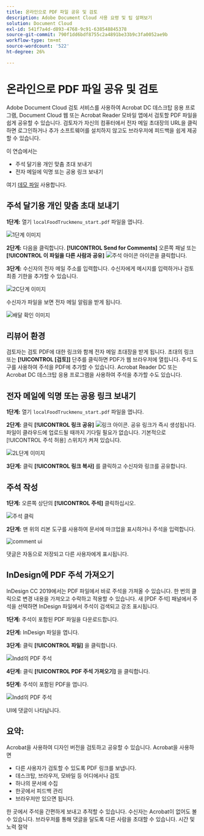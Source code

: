 ```yaml
---
title: 온라인으로 PDF 파일 공유 및 검토
description: Adobe Document Cloud 사용 요령 및 팁 살펴보기
solution: Document Cloud
exl-id: 541f7a4d-d893-4768-9c91-638548845378
source-git-commit: 790f1dd6bdf8755c2a4891be33b9c3fa0052ae9b
workflow-type: tm+mt
source-wordcount: '522'
ht-degree: 26%

---
```


# 온라인으로 PDF 파일 공유 및 검토

Adobe Document Cloud 검토 서비스를 사용하여 Acrobat DC 데스크탑 응용 프로그램, Document Cloud 웹 또는 Acrobat Reader 모바일 앱에서 검토할 PDF 파일을 쉽게 공유할 수 있습니다. 검토자가 자신의 컴퓨터에서 전자 메일 초대장의 URL을 클릭하면 로그인하거나 추가 소프트웨어를 설치하지 않고도 브라우저에 피드백을 쉽게 제공할 수 있습니다.

이 연습에서는

* 주석 달기용 개인 맞춤 초대 보내기
* 전자 메일에 익명 또는 공용 링크 보내기

여기 [데모 파일](assets/01_Review.zip) 사용합니다.

## 주석 달기용 개인 맞춤 초대 보내기

**1단계:** 열기 `localFoodTruckmenu_start.pdf` 파일을 엽니다.

![1단계 이미지](assets/Step1.png)

**2단계:** 다음을 클릭합니다. **[!UICONTROL Send for Comments]** 오른쪽 패널 또는 **[!UICONTROL 이 파일을 다른 사람과 공유]** ![주석 아이콘](assets/sendforcommentsicon.png)  아이콘을 클릭합니다.

**3단계:** 수신자의 전자 메일 주소를 입력합니다. 수신자에게 메시지를 입력하거나 검토 최종 기한을 추가할 수 있습니다.

![2C단계 이미지](assets/Step2C.png)

수신자가 파일을 보면 전자 메일 알림을 받게 됩니다.

![배달 확인 이미지](assets/deliveryReceipt_Track.png)

## 리뷰어 환경

검토자는 검토 PDF에 대한 링크와 함께 전자 메일 초대장을 받게 됩니다. 초대의 링크 또는 **[!UICONTROL [검토]]** 단추를 클릭하면 PDF가 웹 브라우저에 열립니다. 주석 도구를 사용하여 주석을 PDF에 추가할 수 있습니다. Acrobat Reader DC 또는 Acrobat DC 데스크탑 응용 프로그램을 사용하여 주석을 추가할 수도 있습니다.

## 전자 메일에 익명 또는 공용 링크 보내기

**1단계:** 열기 `localFoodTruckmenu_start.pdf` 파일을 엽니다.

**2단계:** 클릭 **[!UICONTROL 링크 공유]** ![링크 아이콘](assets/sendlinkicon.png). 공유 링크가 즉시 생성됩니다. 파일이 클라우드에 업로드될 때까지 기다릴 필요가 없습니다. 기본적으로 [!UICONTROL 주석 허용] 스위치가 켜져 있습니다.

![2L단계 이미지](assets/Step2L.png)

**3단계:** 클릭 **[!UICONTROL 링크 복사]** 를 클릭하고 수신자와 링크를 공유합니다.

## 주석 작성

**1단계:** 오른쪽 상단의 **[!UICONTROL 주석]** 클릭하십시오.

![주석 클릭](assets/Cselect.jpg)

**2단계:** 맨 위의 리본 도구를 사용하여 문서에 마크업을 표시하거나 주석을 입력합니다.

![comment ui](assets/commentsui.png)

댓글은 자동으로 저장되고 다른 사용자에게 표시됩니다.

## InDesign에 PDF 주석 가져오기

InDesign CC 2019에서는 PDF 파일에서 바로 주석을 가져올 수 있습니다. 한 번의 클릭으로 변경 내용을 가져오고 수락하고 적용할 수 있습니다. 새 [PDF 주석] 패널에서 주석을 선택하면 InDesign 파일에서 주석이 검색되고 강조 표시됩니다.

**1단계:** 주석이 포함된 PDF 파일을 다운로드합니다.

**2단계:** InDesign 파일을 엽니다.

**3단계:** 클릭 **[!UICONTROL 파일]** 을 클릭합니다.

![Indd의 PDF 주석](assets/inddpdf.png)

**4단계:** 클릭 **[!UICONTROL PDF 주석 가져오기]** 을 클릭합니다.

**5단계:** 주석이 포함된 PDF을 엽니다.

![Indd의 PDF 주석](assets/inddpdfshown.png)

UI에 댓글이 나타납니다.

## 요약:

Acrobat을 사용하여 디자인 버전을 검토하고 공유할 수 있습니다. Acrobat을 사용하면

* 다른 사용자가 검토할 수 있도록 PDF 링크를 보냅니다.
* 데스크탑, 브라우저, 모바일 등 어디에서나 검토
* 하나의 문서에 수집
* 한곳에서 피드백 관리
* 브라우저만 있으면 됩니다.

한 곳에서 주석을 간편하게 보내고 추적할 수 있습니다. 수신자는 Acrobat이 없어도 볼 수 있습니다. 브라우저를 통해 댓글을 달도록 다른 사람을 초대할 수 있습니다. 시간 및 노력 절약
